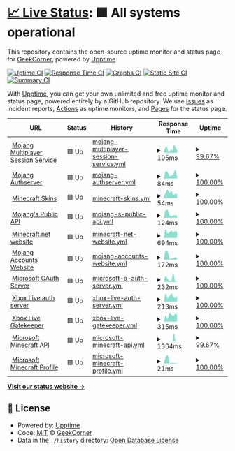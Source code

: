 # [📈 Live Status](https://GeekCornerGH.github.io/helios-status-page): <!--live status--> **🟩 All systems operational**

This repository contains the open-source uptime monitor and status page for [GeekCorner](https://ytgeek.gq), powered by [Upptime](https://github.com/upptime/upptime).

[![Uptime CI](https://github.com/GeekCornerGH/helios-status-page/workflows/Uptime%20CI/badge.svg)](https://github.com/GeekCornerGH/helios-status-page/actions?query=workflow%3A%22Uptime+CI%22)
[![Response Time CI](https://github.com/GeekCornerGH/helios-status-page/workflows/Response%20Time%20CI/badge.svg)](https://github.com/GeekCornerGH/helios-status-page/actions?query=workflow%3A%22Response+Time+CI%22)
[![Graphs CI](https://github.com/GeekCornerGH/helios-status-page/workflows/Graphs%20CI/badge.svg)](https://github.com/GeekCornerGH/helios-status-page/actions?query=workflow%3A%22Graphs+CI%22)
[![Static Site CI](https://github.com/GeekCornerGH/helios-status-page/workflows/Static%20Site%20CI/badge.svg)](https://github.com/GeekCornerGH/helios-status-page/actions?query=workflow%3A%22Static+Site+CI%22)
[![Summary CI](https://github.com/GeekCornerGH/helios-status-page/workflows/Summary%20CI/badge.svg)](https://github.com/GeekCornerGH/helios-status-page/actions?query=workflow%3A%22Summary+CI%22)

With [Upptime](https://upptime.js.org), you can get your own unlimited and free uptime monitor and status page, powered entirely by a GitHub repository. We use [Issues](https://github.com/GeekCornerGH/helios-status-page/issues) as incident reports, [Actions](https://github.com/GeekCornerGH/helios-status-page/actions) as uptime monitors, and [Pages](https://GeekCornerGH.github.io/helios-status-page) for the status page.

<!--start: status pages-->
<!-- This summary is generated by Upptime (https://github.com/upptime/upptime) -->
<!-- Do not edit this manually, your changes will be overwritten -->
<!-- prettier-ignore -->
| URL | Status | History | Response Time | Uptime |
| --- | ------ | ------- | ------------- | ------ |
| <img alt="" src="https://favicons.githubusercontent.com/session.minecraft.net" height="13"> [Mojang Multiplayer Session Service](http://session.minecraft.net) | 🟩 Up | [mojang-multiplayer-session-service.yml](https://github.com/GeekCornerGH/helios-status-page/commits/HEAD/history/mojang-multiplayer-session-service.yml) | <details><summary><img alt="Response time graph" src="./graphs/mojang-multiplayer-session-service/response-time-week.png" height="20"> 105ms</summary><br><a href="https://GeekCornerGH.github.io/helios-status-page/history/mojang-multiplayer-session-service"><img alt="Response time 138" src="https://img.shields.io/endpoint?url=https%3A%2F%2Fraw.githubusercontent.com%2FGeekCornerGH%2Fhelios-status-page%2FHEAD%2Fapi%2Fmojang-multiplayer-session-service%2Fresponse-time.json"></a><br><a href="https://GeekCornerGH.github.io/helios-status-page/history/mojang-multiplayer-session-service"><img alt="24-hour response time 147" src="https://img.shields.io/endpoint?url=https%3A%2F%2Fraw.githubusercontent.com%2FGeekCornerGH%2Fhelios-status-page%2FHEAD%2Fapi%2Fmojang-multiplayer-session-service%2Fresponse-time-day.json"></a><br><a href="https://GeekCornerGH.github.io/helios-status-page/history/mojang-multiplayer-session-service"><img alt="7-day response time 105" src="https://img.shields.io/endpoint?url=https%3A%2F%2Fraw.githubusercontent.com%2FGeekCornerGH%2Fhelios-status-page%2FHEAD%2Fapi%2Fmojang-multiplayer-session-service%2Fresponse-time-week.json"></a><br><a href="https://GeekCornerGH.github.io/helios-status-page/history/mojang-multiplayer-session-service"><img alt="30-day response time 127" src="https://img.shields.io/endpoint?url=https%3A%2F%2Fraw.githubusercontent.com%2FGeekCornerGH%2Fhelios-status-page%2FHEAD%2Fapi%2Fmojang-multiplayer-session-service%2Fresponse-time-month.json"></a><br><a href="https://GeekCornerGH.github.io/helios-status-page/history/mojang-multiplayer-session-service"><img alt="1-year response time 138" src="https://img.shields.io/endpoint?url=https%3A%2F%2Fraw.githubusercontent.com%2FGeekCornerGH%2Fhelios-status-page%2FHEAD%2Fapi%2Fmojang-multiplayer-session-service%2Fresponse-time-year.json"></a></details> | <details><summary><a href="https://GeekCornerGH.github.io/helios-status-page/history/mojang-multiplayer-session-service">99.67%</a></summary><a href="https://GeekCornerGH.github.io/helios-status-page/history/mojang-multiplayer-session-service"><img alt="All-time uptime 99.97%" src="https://img.shields.io/endpoint?url=https%3A%2F%2Fraw.githubusercontent.com%2FGeekCornerGH%2Fhelios-status-page%2FHEAD%2Fapi%2Fmojang-multiplayer-session-service%2Fuptime.json"></a><br><a href="https://GeekCornerGH.github.io/helios-status-page/history/mojang-multiplayer-session-service"><img alt="24-hour uptime 97.66%" src="https://img.shields.io/endpoint?url=https%3A%2F%2Fraw.githubusercontent.com%2FGeekCornerGH%2Fhelios-status-page%2FHEAD%2Fapi%2Fmojang-multiplayer-session-service%2Fuptime-day.json"></a><br><a href="https://GeekCornerGH.github.io/helios-status-page/history/mojang-multiplayer-session-service"><img alt="7-day uptime 99.67%" src="https://img.shields.io/endpoint?url=https%3A%2F%2Fraw.githubusercontent.com%2FGeekCornerGH%2Fhelios-status-page%2FHEAD%2Fapi%2Fmojang-multiplayer-session-service%2Fuptime-week.json"></a><br><a href="https://GeekCornerGH.github.io/helios-status-page/history/mojang-multiplayer-session-service"><img alt="30-day uptime 99.92%" src="https://img.shields.io/endpoint?url=https%3A%2F%2Fraw.githubusercontent.com%2FGeekCornerGH%2Fhelios-status-page%2FHEAD%2Fapi%2Fmojang-multiplayer-session-service%2Fuptime-month.json"></a><br><a href="https://GeekCornerGH.github.io/helios-status-page/history/mojang-multiplayer-session-service"><img alt="1-year uptime 99.97%" src="https://img.shields.io/endpoint?url=https%3A%2F%2Fraw.githubusercontent.com%2FGeekCornerGH%2Fhelios-status-page%2FHEAD%2Fapi%2Fmojang-multiplayer-session-service%2Fuptime-year.json"></a></details>
| <img alt="" src="https://favicons.githubusercontent.com/authserver.mojang.com" height="13"> [Mojang Authserver](https://authserver.mojang.com/) | 🟩 Up | [mojang-authserver.yml](https://github.com/GeekCornerGH/helios-status-page/commits/HEAD/history/mojang-authserver.yml) | <details><summary><img alt="Response time graph" src="./graphs/mojang-authserver/response-time-week.png" height="20"> 84ms</summary><br><a href="https://GeekCornerGH.github.io/helios-status-page/history/mojang-authserver"><img alt="Response time 131" src="https://img.shields.io/endpoint?url=https%3A%2F%2Fraw.githubusercontent.com%2FGeekCornerGH%2Fhelios-status-page%2FHEAD%2Fapi%2Fmojang-authserver%2Fresponse-time.json"></a><br><a href="https://GeekCornerGH.github.io/helios-status-page/history/mojang-authserver"><img alt="24-hour response time 38" src="https://img.shields.io/endpoint?url=https%3A%2F%2Fraw.githubusercontent.com%2FGeekCornerGH%2Fhelios-status-page%2FHEAD%2Fapi%2Fmojang-authserver%2Fresponse-time-day.json"></a><br><a href="https://GeekCornerGH.github.io/helios-status-page/history/mojang-authserver"><img alt="7-day response time 84" src="https://img.shields.io/endpoint?url=https%3A%2F%2Fraw.githubusercontent.com%2FGeekCornerGH%2Fhelios-status-page%2FHEAD%2Fapi%2Fmojang-authserver%2Fresponse-time-week.json"></a><br><a href="https://GeekCornerGH.github.io/helios-status-page/history/mojang-authserver"><img alt="30-day response time 132" src="https://img.shields.io/endpoint?url=https%3A%2F%2Fraw.githubusercontent.com%2FGeekCornerGH%2Fhelios-status-page%2FHEAD%2Fapi%2Fmojang-authserver%2Fresponse-time-month.json"></a><br><a href="https://GeekCornerGH.github.io/helios-status-page/history/mojang-authserver"><img alt="1-year response time 131" src="https://img.shields.io/endpoint?url=https%3A%2F%2Fraw.githubusercontent.com%2FGeekCornerGH%2Fhelios-status-page%2FHEAD%2Fapi%2Fmojang-authserver%2Fresponse-time-year.json"></a></details> | <details><summary><a href="https://GeekCornerGH.github.io/helios-status-page/history/mojang-authserver">100.00%</a></summary><a href="https://GeekCornerGH.github.io/helios-status-page/history/mojang-authserver"><img alt="All-time uptime 99.99%" src="https://img.shields.io/endpoint?url=https%3A%2F%2Fraw.githubusercontent.com%2FGeekCornerGH%2Fhelios-status-page%2FHEAD%2Fapi%2Fmojang-authserver%2Fuptime.json"></a><br><a href="https://GeekCornerGH.github.io/helios-status-page/history/mojang-authserver"><img alt="24-hour uptime 100.00%" src="https://img.shields.io/endpoint?url=https%3A%2F%2Fraw.githubusercontent.com%2FGeekCornerGH%2Fhelios-status-page%2FHEAD%2Fapi%2Fmojang-authserver%2Fuptime-day.json"></a><br><a href="https://GeekCornerGH.github.io/helios-status-page/history/mojang-authserver"><img alt="7-day uptime 100.00%" src="https://img.shields.io/endpoint?url=https%3A%2F%2Fraw.githubusercontent.com%2FGeekCornerGH%2Fhelios-status-page%2FHEAD%2Fapi%2Fmojang-authserver%2Fuptime-week.json"></a><br><a href="https://GeekCornerGH.github.io/helios-status-page/history/mojang-authserver"><img alt="30-day uptime 100.00%" src="https://img.shields.io/endpoint?url=https%3A%2F%2Fraw.githubusercontent.com%2FGeekCornerGH%2Fhelios-status-page%2FHEAD%2Fapi%2Fmojang-authserver%2Fuptime-month.json"></a><br><a href="https://GeekCornerGH.github.io/helios-status-page/history/mojang-authserver"><img alt="1-year uptime 99.99%" src="https://img.shields.io/endpoint?url=https%3A%2F%2Fraw.githubusercontent.com%2FGeekCornerGH%2Fhelios-status-page%2FHEAD%2Fapi%2Fmojang-authserver%2Fuptime-year.json"></a></details>
| <img alt="" src="https://favicons.githubusercontent.com/textures.minecraft.net" height="13"> [Minecraft Skins](https://textures.minecraft.net) | 🟩 Up | [minecraft-skins.yml](https://github.com/GeekCornerGH/helios-status-page/commits/HEAD/history/minecraft-skins.yml) | <details><summary><img alt="Response time graph" src="./graphs/minecraft-skins/response-time-week.png" height="20"> 54ms</summary><br><a href="https://GeekCornerGH.github.io/helios-status-page/history/minecraft-skins"><img alt="Response time 71" src="https://img.shields.io/endpoint?url=https%3A%2F%2Fraw.githubusercontent.com%2FGeekCornerGH%2Fhelios-status-page%2FHEAD%2Fapi%2Fminecraft-skins%2Fresponse-time.json"></a><br><a href="https://GeekCornerGH.github.io/helios-status-page/history/minecraft-skins"><img alt="24-hour response time 41" src="https://img.shields.io/endpoint?url=https%3A%2F%2Fraw.githubusercontent.com%2FGeekCornerGH%2Fhelios-status-page%2FHEAD%2Fapi%2Fminecraft-skins%2Fresponse-time-day.json"></a><br><a href="https://GeekCornerGH.github.io/helios-status-page/history/minecraft-skins"><img alt="7-day response time 54" src="https://img.shields.io/endpoint?url=https%3A%2F%2Fraw.githubusercontent.com%2FGeekCornerGH%2Fhelios-status-page%2FHEAD%2Fapi%2Fminecraft-skins%2Fresponse-time-week.json"></a><br><a href="https://GeekCornerGH.github.io/helios-status-page/history/minecraft-skins"><img alt="30-day response time 71" src="https://img.shields.io/endpoint?url=https%3A%2F%2Fraw.githubusercontent.com%2FGeekCornerGH%2Fhelios-status-page%2FHEAD%2Fapi%2Fminecraft-skins%2Fresponse-time-month.json"></a><br><a href="https://GeekCornerGH.github.io/helios-status-page/history/minecraft-skins"><img alt="1-year response time 71" src="https://img.shields.io/endpoint?url=https%3A%2F%2Fraw.githubusercontent.com%2FGeekCornerGH%2Fhelios-status-page%2FHEAD%2Fapi%2Fminecraft-skins%2Fresponse-time-year.json"></a></details> | <details><summary><a href="https://GeekCornerGH.github.io/helios-status-page/history/minecraft-skins">100.00%</a></summary><a href="https://GeekCornerGH.github.io/helios-status-page/history/minecraft-skins"><img alt="All-time uptime 100.00%" src="https://img.shields.io/endpoint?url=https%3A%2F%2Fraw.githubusercontent.com%2FGeekCornerGH%2Fhelios-status-page%2FHEAD%2Fapi%2Fminecraft-skins%2Fuptime.json"></a><br><a href="https://GeekCornerGH.github.io/helios-status-page/history/minecraft-skins"><img alt="24-hour uptime 100.00%" src="https://img.shields.io/endpoint?url=https%3A%2F%2Fraw.githubusercontent.com%2FGeekCornerGH%2Fhelios-status-page%2FHEAD%2Fapi%2Fminecraft-skins%2Fuptime-day.json"></a><br><a href="https://GeekCornerGH.github.io/helios-status-page/history/minecraft-skins"><img alt="7-day uptime 100.00%" src="https://img.shields.io/endpoint?url=https%3A%2F%2Fraw.githubusercontent.com%2FGeekCornerGH%2Fhelios-status-page%2FHEAD%2Fapi%2Fminecraft-skins%2Fuptime-week.json"></a><br><a href="https://GeekCornerGH.github.io/helios-status-page/history/minecraft-skins"><img alt="30-day uptime 100.00%" src="https://img.shields.io/endpoint?url=https%3A%2F%2Fraw.githubusercontent.com%2FGeekCornerGH%2Fhelios-status-page%2FHEAD%2Fapi%2Fminecraft-skins%2Fuptime-month.json"></a><br><a href="https://GeekCornerGH.github.io/helios-status-page/history/minecraft-skins"><img alt="1-year uptime 100.00%" src="https://img.shields.io/endpoint?url=https%3A%2F%2Fraw.githubusercontent.com%2FGeekCornerGH%2Fhelios-status-page%2FHEAD%2Fapi%2Fminecraft-skins%2Fuptime-year.json"></a></details>
| <img alt="" src="https://favicons.githubusercontent.com/api.mojang.com" height="13"> [Mojang's Public API](https://api.mojang.com/) | 🟩 Up | [mojang-s-public-api.yml](https://github.com/GeekCornerGH/helios-status-page/commits/HEAD/history/mojang-s-public-api.yml) | <details><summary><img alt="Response time graph" src="./graphs/mojang-s-public-api/response-time-week.png" height="20"> 124ms</summary><br><a href="https://GeekCornerGH.github.io/helios-status-page/history/mojang-s-public-api"><img alt="Response time 132" src="https://img.shields.io/endpoint?url=https%3A%2F%2Fraw.githubusercontent.com%2FGeekCornerGH%2Fhelios-status-page%2FHEAD%2Fapi%2Fmojang-s-public-api%2Fresponse-time.json"></a><br><a href="https://GeekCornerGH.github.io/helios-status-page/history/mojang-s-public-api"><img alt="24-hour response time 68" src="https://img.shields.io/endpoint?url=https%3A%2F%2Fraw.githubusercontent.com%2FGeekCornerGH%2Fhelios-status-page%2FHEAD%2Fapi%2Fmojang-s-public-api%2Fresponse-time-day.json"></a><br><a href="https://GeekCornerGH.github.io/helios-status-page/history/mojang-s-public-api"><img alt="7-day response time 124" src="https://img.shields.io/endpoint?url=https%3A%2F%2Fraw.githubusercontent.com%2FGeekCornerGH%2Fhelios-status-page%2FHEAD%2Fapi%2Fmojang-s-public-api%2Fresponse-time-week.json"></a><br><a href="https://GeekCornerGH.github.io/helios-status-page/history/mojang-s-public-api"><img alt="30-day response time 129" src="https://img.shields.io/endpoint?url=https%3A%2F%2Fraw.githubusercontent.com%2FGeekCornerGH%2Fhelios-status-page%2FHEAD%2Fapi%2Fmojang-s-public-api%2Fresponse-time-month.json"></a><br><a href="https://GeekCornerGH.github.io/helios-status-page/history/mojang-s-public-api"><img alt="1-year response time 132" src="https://img.shields.io/endpoint?url=https%3A%2F%2Fraw.githubusercontent.com%2FGeekCornerGH%2Fhelios-status-page%2FHEAD%2Fapi%2Fmojang-s-public-api%2Fresponse-time-year.json"></a></details> | <details><summary><a href="https://GeekCornerGH.github.io/helios-status-page/history/mojang-s-public-api">100.00%</a></summary><a href="https://GeekCornerGH.github.io/helios-status-page/history/mojang-s-public-api"><img alt="All-time uptime 100.00%" src="https://img.shields.io/endpoint?url=https%3A%2F%2Fraw.githubusercontent.com%2FGeekCornerGH%2Fhelios-status-page%2FHEAD%2Fapi%2Fmojang-s-public-api%2Fuptime.json"></a><br><a href="https://GeekCornerGH.github.io/helios-status-page/history/mojang-s-public-api"><img alt="24-hour uptime 100.00%" src="https://img.shields.io/endpoint?url=https%3A%2F%2Fraw.githubusercontent.com%2FGeekCornerGH%2Fhelios-status-page%2FHEAD%2Fapi%2Fmojang-s-public-api%2Fuptime-day.json"></a><br><a href="https://GeekCornerGH.github.io/helios-status-page/history/mojang-s-public-api"><img alt="7-day uptime 100.00%" src="https://img.shields.io/endpoint?url=https%3A%2F%2Fraw.githubusercontent.com%2FGeekCornerGH%2Fhelios-status-page%2FHEAD%2Fapi%2Fmojang-s-public-api%2Fuptime-week.json"></a><br><a href="https://GeekCornerGH.github.io/helios-status-page/history/mojang-s-public-api"><img alt="30-day uptime 100.00%" src="https://img.shields.io/endpoint?url=https%3A%2F%2Fraw.githubusercontent.com%2FGeekCornerGH%2Fhelios-status-page%2FHEAD%2Fapi%2Fmojang-s-public-api%2Fuptime-month.json"></a><br><a href="https://GeekCornerGH.github.io/helios-status-page/history/mojang-s-public-api"><img alt="1-year uptime 100.00%" src="https://img.shields.io/endpoint?url=https%3A%2F%2Fraw.githubusercontent.com%2FGeekCornerGH%2Fhelios-status-page%2FHEAD%2Fapi%2Fmojang-s-public-api%2Fuptime-year.json"></a></details>
| <img alt="" src="https://favicons.githubusercontent.com/www.minecraft.net" height="13"> [Minecraft.net website](https://www.minecraft.net/en-us) | 🟩 Up | [minecraft-net-website.yml](https://github.com/GeekCornerGH/helios-status-page/commits/HEAD/history/minecraft-net-website.yml) | <details><summary><img alt="Response time graph" src="./graphs/minecraft-net-website/response-time-week.png" height="20"> 694ms</summary><br><a href="https://GeekCornerGH.github.io/helios-status-page/history/minecraft-net-website"><img alt="Response time 694" src="https://img.shields.io/endpoint?url=https%3A%2F%2Fraw.githubusercontent.com%2FGeekCornerGH%2Fhelios-status-page%2FHEAD%2Fapi%2Fminecraft-net-website%2Fresponse-time.json"></a><br><a href="https://GeekCornerGH.github.io/helios-status-page/history/minecraft-net-website"><img alt="24-hour response time 665" src="https://img.shields.io/endpoint?url=https%3A%2F%2Fraw.githubusercontent.com%2FGeekCornerGH%2Fhelios-status-page%2FHEAD%2Fapi%2Fminecraft-net-website%2Fresponse-time-day.json"></a><br><a href="https://GeekCornerGH.github.io/helios-status-page/history/minecraft-net-website"><img alt="7-day response time 694" src="https://img.shields.io/endpoint?url=https%3A%2F%2Fraw.githubusercontent.com%2FGeekCornerGH%2Fhelios-status-page%2FHEAD%2Fapi%2Fminecraft-net-website%2Fresponse-time-week.json"></a><br><a href="https://GeekCornerGH.github.io/helios-status-page/history/minecraft-net-website"><img alt="30-day response time 678" src="https://img.shields.io/endpoint?url=https%3A%2F%2Fraw.githubusercontent.com%2FGeekCornerGH%2Fhelios-status-page%2FHEAD%2Fapi%2Fminecraft-net-website%2Fresponse-time-month.json"></a><br><a href="https://GeekCornerGH.github.io/helios-status-page/history/minecraft-net-website"><img alt="1-year response time 694" src="https://img.shields.io/endpoint?url=https%3A%2F%2Fraw.githubusercontent.com%2FGeekCornerGH%2Fhelios-status-page%2FHEAD%2Fapi%2Fminecraft-net-website%2Fresponse-time-year.json"></a></details> | <details><summary><a href="https://GeekCornerGH.github.io/helios-status-page/history/minecraft-net-website">100.00%</a></summary><a href="https://GeekCornerGH.github.io/helios-status-page/history/minecraft-net-website"><img alt="All-time uptime 100.00%" src="https://img.shields.io/endpoint?url=https%3A%2F%2Fraw.githubusercontent.com%2FGeekCornerGH%2Fhelios-status-page%2FHEAD%2Fapi%2Fminecraft-net-website%2Fuptime.json"></a><br><a href="https://GeekCornerGH.github.io/helios-status-page/history/minecraft-net-website"><img alt="24-hour uptime 100.00%" src="https://img.shields.io/endpoint?url=https%3A%2F%2Fraw.githubusercontent.com%2FGeekCornerGH%2Fhelios-status-page%2FHEAD%2Fapi%2Fminecraft-net-website%2Fuptime-day.json"></a><br><a href="https://GeekCornerGH.github.io/helios-status-page/history/minecraft-net-website"><img alt="7-day uptime 100.00%" src="https://img.shields.io/endpoint?url=https%3A%2F%2Fraw.githubusercontent.com%2FGeekCornerGH%2Fhelios-status-page%2FHEAD%2Fapi%2Fminecraft-net-website%2Fuptime-week.json"></a><br><a href="https://GeekCornerGH.github.io/helios-status-page/history/minecraft-net-website"><img alt="30-day uptime 100.00%" src="https://img.shields.io/endpoint?url=https%3A%2F%2Fraw.githubusercontent.com%2FGeekCornerGH%2Fhelios-status-page%2FHEAD%2Fapi%2Fminecraft-net-website%2Fuptime-month.json"></a><br><a href="https://GeekCornerGH.github.io/helios-status-page/history/minecraft-net-website"><img alt="1-year uptime 100.00%" src="https://img.shields.io/endpoint?url=https%3A%2F%2Fraw.githubusercontent.com%2FGeekCornerGH%2Fhelios-status-page%2FHEAD%2Fapi%2Fminecraft-net-website%2Fuptime-year.json"></a></details>
| <img alt="" src="https://favicons.githubusercontent.com/account.mojang.com" height="13"> [Mojang Accounts Website](https://account.mojang.com/) | 🟩 Up | [mojang-accounts-website.yml](https://github.com/GeekCornerGH/helios-status-page/commits/HEAD/history/mojang-accounts-website.yml) | <details><summary><img alt="Response time graph" src="./graphs/mojang-accounts-website/response-time-week.png" height="20"> 172ms</summary><br><a href="https://GeekCornerGH.github.io/helios-status-page/history/mojang-accounts-website"><img alt="Response time 275" src="https://img.shields.io/endpoint?url=https%3A%2F%2Fraw.githubusercontent.com%2FGeekCornerGH%2Fhelios-status-page%2FHEAD%2Fapi%2Fmojang-accounts-website%2Fresponse-time.json"></a><br><a href="https://GeekCornerGH.github.io/helios-status-page/history/mojang-accounts-website"><img alt="24-hour response time 82" src="https://img.shields.io/endpoint?url=https%3A%2F%2Fraw.githubusercontent.com%2FGeekCornerGH%2Fhelios-status-page%2FHEAD%2Fapi%2Fmojang-accounts-website%2Fresponse-time-day.json"></a><br><a href="https://GeekCornerGH.github.io/helios-status-page/history/mojang-accounts-website"><img alt="7-day response time 172" src="https://img.shields.io/endpoint?url=https%3A%2F%2Fraw.githubusercontent.com%2FGeekCornerGH%2Fhelios-status-page%2FHEAD%2Fapi%2Fmojang-accounts-website%2Fresponse-time-week.json"></a><br><a href="https://GeekCornerGH.github.io/helios-status-page/history/mojang-accounts-website"><img alt="30-day response time 247" src="https://img.shields.io/endpoint?url=https%3A%2F%2Fraw.githubusercontent.com%2FGeekCornerGH%2Fhelios-status-page%2FHEAD%2Fapi%2Fmojang-accounts-website%2Fresponse-time-month.json"></a><br><a href="https://GeekCornerGH.github.io/helios-status-page/history/mojang-accounts-website"><img alt="1-year response time 275" src="https://img.shields.io/endpoint?url=https%3A%2F%2Fraw.githubusercontent.com%2FGeekCornerGH%2Fhelios-status-page%2FHEAD%2Fapi%2Fmojang-accounts-website%2Fresponse-time-year.json"></a></details> | <details><summary><a href="https://GeekCornerGH.github.io/helios-status-page/history/mojang-accounts-website">100.00%</a></summary><a href="https://GeekCornerGH.github.io/helios-status-page/history/mojang-accounts-website"><img alt="All-time uptime 100.00%" src="https://img.shields.io/endpoint?url=https%3A%2F%2Fraw.githubusercontent.com%2FGeekCornerGH%2Fhelios-status-page%2FHEAD%2Fapi%2Fmojang-accounts-website%2Fuptime.json"></a><br><a href="https://GeekCornerGH.github.io/helios-status-page/history/mojang-accounts-website"><img alt="24-hour uptime 100.00%" src="https://img.shields.io/endpoint?url=https%3A%2F%2Fraw.githubusercontent.com%2FGeekCornerGH%2Fhelios-status-page%2FHEAD%2Fapi%2Fmojang-accounts-website%2Fuptime-day.json"></a><br><a href="https://GeekCornerGH.github.io/helios-status-page/history/mojang-accounts-website"><img alt="7-day uptime 100.00%" src="https://img.shields.io/endpoint?url=https%3A%2F%2Fraw.githubusercontent.com%2FGeekCornerGH%2Fhelios-status-page%2FHEAD%2Fapi%2Fmojang-accounts-website%2Fuptime-week.json"></a><br><a href="https://GeekCornerGH.github.io/helios-status-page/history/mojang-accounts-website"><img alt="30-day uptime 100.00%" src="https://img.shields.io/endpoint?url=https%3A%2F%2Fraw.githubusercontent.com%2FGeekCornerGH%2Fhelios-status-page%2FHEAD%2Fapi%2Fmojang-accounts-website%2Fuptime-month.json"></a><br><a href="https://GeekCornerGH.github.io/helios-status-page/history/mojang-accounts-website"><img alt="1-year uptime 100.00%" src="https://img.shields.io/endpoint?url=https%3A%2F%2Fraw.githubusercontent.com%2FGeekCornerGH%2Fhelios-status-page%2FHEAD%2Fapi%2Fmojang-accounts-website%2Fuptime-year.json"></a></details>
| <img alt="" src="https://favicons.githubusercontent.com/login.microsoftonline.com" height="13"> [Microsoft OAuth Server](https://login.microsoftonline.com/consumers/oauth2/v2.0/token) | 🟩 Up | [microsoft-o-auth-server.yml](https://github.com/GeekCornerGH/helios-status-page/commits/HEAD/history/microsoft-o-auth-server.yml) | <details><summary><img alt="Response time graph" src="./graphs/microsoft-o-auth-server/response-time-week.png" height="20"> 232ms</summary><br><a href="https://GeekCornerGH.github.io/helios-status-page/history/microsoft-o-auth-server"><img alt="Response time 442" src="https://img.shields.io/endpoint?url=https%3A%2F%2Fraw.githubusercontent.com%2FGeekCornerGH%2Fhelios-status-page%2FHEAD%2Fapi%2Fmicrosoft-o-auth-server%2Fresponse-time.json"></a><br><a href="https://GeekCornerGH.github.io/helios-status-page/history/microsoft-o-auth-server"><img alt="24-hour response time 32" src="https://img.shields.io/endpoint?url=https%3A%2F%2Fraw.githubusercontent.com%2FGeekCornerGH%2Fhelios-status-page%2FHEAD%2Fapi%2Fmicrosoft-o-auth-server%2Fresponse-time-day.json"></a><br><a href="https://GeekCornerGH.github.io/helios-status-page/history/microsoft-o-auth-server"><img alt="7-day response time 232" src="https://img.shields.io/endpoint?url=https%3A%2F%2Fraw.githubusercontent.com%2FGeekCornerGH%2Fhelios-status-page%2FHEAD%2Fapi%2Fmicrosoft-o-auth-server%2Fresponse-time-week.json"></a><br><a href="https://GeekCornerGH.github.io/helios-status-page/history/microsoft-o-auth-server"><img alt="30-day response time 424" src="https://img.shields.io/endpoint?url=https%3A%2F%2Fraw.githubusercontent.com%2FGeekCornerGH%2Fhelios-status-page%2FHEAD%2Fapi%2Fmicrosoft-o-auth-server%2Fresponse-time-month.json"></a><br><a href="https://GeekCornerGH.github.io/helios-status-page/history/microsoft-o-auth-server"><img alt="1-year response time 442" src="https://img.shields.io/endpoint?url=https%3A%2F%2Fraw.githubusercontent.com%2FGeekCornerGH%2Fhelios-status-page%2FHEAD%2Fapi%2Fmicrosoft-o-auth-server%2Fresponse-time-year.json"></a></details> | <details><summary><a href="https://GeekCornerGH.github.io/helios-status-page/history/microsoft-o-auth-server">100.00%</a></summary><a href="https://GeekCornerGH.github.io/helios-status-page/history/microsoft-o-auth-server"><img alt="All-time uptime 100.00%" src="https://img.shields.io/endpoint?url=https%3A%2F%2Fraw.githubusercontent.com%2FGeekCornerGH%2Fhelios-status-page%2FHEAD%2Fapi%2Fmicrosoft-o-auth-server%2Fuptime.json"></a><br><a href="https://GeekCornerGH.github.io/helios-status-page/history/microsoft-o-auth-server"><img alt="24-hour uptime 100.00%" src="https://img.shields.io/endpoint?url=https%3A%2F%2Fraw.githubusercontent.com%2FGeekCornerGH%2Fhelios-status-page%2FHEAD%2Fapi%2Fmicrosoft-o-auth-server%2Fuptime-day.json"></a><br><a href="https://GeekCornerGH.github.io/helios-status-page/history/microsoft-o-auth-server"><img alt="7-day uptime 100.00%" src="https://img.shields.io/endpoint?url=https%3A%2F%2Fraw.githubusercontent.com%2FGeekCornerGH%2Fhelios-status-page%2FHEAD%2Fapi%2Fmicrosoft-o-auth-server%2Fuptime-week.json"></a><br><a href="https://GeekCornerGH.github.io/helios-status-page/history/microsoft-o-auth-server"><img alt="30-day uptime 100.00%" src="https://img.shields.io/endpoint?url=https%3A%2F%2Fraw.githubusercontent.com%2FGeekCornerGH%2Fhelios-status-page%2FHEAD%2Fapi%2Fmicrosoft-o-auth-server%2Fuptime-month.json"></a><br><a href="https://GeekCornerGH.github.io/helios-status-page/history/microsoft-o-auth-server"><img alt="1-year uptime 100.00%" src="https://img.shields.io/endpoint?url=https%3A%2F%2Fraw.githubusercontent.com%2FGeekCornerGH%2Fhelios-status-page%2FHEAD%2Fapi%2Fmicrosoft-o-auth-server%2Fuptime-year.json"></a></details>
| <img alt="" src="https://favicons.githubusercontent.com/user.auth.xboxlive.com" height="13"> [Xbox Live auth server](https://user.auth.xboxlive.com/user/authenticate) | 🟩 Up | [xbox-live-auth-server.yml](https://github.com/GeekCornerGH/helios-status-page/commits/HEAD/history/xbox-live-auth-server.yml) | <details><summary><img alt="Response time graph" src="./graphs/xbox-live-auth-server/response-time-week.png" height="20"> 213ms</summary><br><a href="https://GeekCornerGH.github.io/helios-status-page/history/xbox-live-auth-server"><img alt="Response time 268" src="https://img.shields.io/endpoint?url=https%3A%2F%2Fraw.githubusercontent.com%2FGeekCornerGH%2Fhelios-status-page%2FHEAD%2Fapi%2Fxbox-live-auth-server%2Fresponse-time.json"></a><br><a href="https://GeekCornerGH.github.io/helios-status-page/history/xbox-live-auth-server"><img alt="24-hour response time 207" src="https://img.shields.io/endpoint?url=https%3A%2F%2Fraw.githubusercontent.com%2FGeekCornerGH%2Fhelios-status-page%2FHEAD%2Fapi%2Fxbox-live-auth-server%2Fresponse-time-day.json"></a><br><a href="https://GeekCornerGH.github.io/helios-status-page/history/xbox-live-auth-server"><img alt="7-day response time 213" src="https://img.shields.io/endpoint?url=https%3A%2F%2Fraw.githubusercontent.com%2FGeekCornerGH%2Fhelios-status-page%2FHEAD%2Fapi%2Fxbox-live-auth-server%2Fresponse-time-week.json"></a><br><a href="https://GeekCornerGH.github.io/helios-status-page/history/xbox-live-auth-server"><img alt="30-day response time 251" src="https://img.shields.io/endpoint?url=https%3A%2F%2Fraw.githubusercontent.com%2FGeekCornerGH%2Fhelios-status-page%2FHEAD%2Fapi%2Fxbox-live-auth-server%2Fresponse-time-month.json"></a><br><a href="https://GeekCornerGH.github.io/helios-status-page/history/xbox-live-auth-server"><img alt="1-year response time 268" src="https://img.shields.io/endpoint?url=https%3A%2F%2Fraw.githubusercontent.com%2FGeekCornerGH%2Fhelios-status-page%2FHEAD%2Fapi%2Fxbox-live-auth-server%2Fresponse-time-year.json"></a></details> | <details><summary><a href="https://GeekCornerGH.github.io/helios-status-page/history/xbox-live-auth-server">100.00%</a></summary><a href="https://GeekCornerGH.github.io/helios-status-page/history/xbox-live-auth-server"><img alt="All-time uptime 100.00%" src="https://img.shields.io/endpoint?url=https%3A%2F%2Fraw.githubusercontent.com%2FGeekCornerGH%2Fhelios-status-page%2FHEAD%2Fapi%2Fxbox-live-auth-server%2Fuptime.json"></a><br><a href="https://GeekCornerGH.github.io/helios-status-page/history/xbox-live-auth-server"><img alt="24-hour uptime 100.00%" src="https://img.shields.io/endpoint?url=https%3A%2F%2Fraw.githubusercontent.com%2FGeekCornerGH%2Fhelios-status-page%2FHEAD%2Fapi%2Fxbox-live-auth-server%2Fuptime-day.json"></a><br><a href="https://GeekCornerGH.github.io/helios-status-page/history/xbox-live-auth-server"><img alt="7-day uptime 100.00%" src="https://img.shields.io/endpoint?url=https%3A%2F%2Fraw.githubusercontent.com%2FGeekCornerGH%2Fhelios-status-page%2FHEAD%2Fapi%2Fxbox-live-auth-server%2Fuptime-week.json"></a><br><a href="https://GeekCornerGH.github.io/helios-status-page/history/xbox-live-auth-server"><img alt="30-day uptime 100.00%" src="https://img.shields.io/endpoint?url=https%3A%2F%2Fraw.githubusercontent.com%2FGeekCornerGH%2Fhelios-status-page%2FHEAD%2Fapi%2Fxbox-live-auth-server%2Fuptime-month.json"></a><br><a href="https://GeekCornerGH.github.io/helios-status-page/history/xbox-live-auth-server"><img alt="1-year uptime 100.00%" src="https://img.shields.io/endpoint?url=https%3A%2F%2Fraw.githubusercontent.com%2FGeekCornerGH%2Fhelios-status-page%2FHEAD%2Fapi%2Fxbox-live-auth-server%2Fuptime-year.json"></a></details>
| <img alt="" src="https://favicons.githubusercontent.com/xsts.auth.xboxlive.com" height="13"> [Xbox Live Gatekeeper](https://xsts.auth.xboxlive.com/xsts/authorize) | 🟩 Up | [xbox-live-gatekeeper.yml](https://github.com/GeekCornerGH/helios-status-page/commits/HEAD/history/xbox-live-gatekeeper.yml) | <details><summary><img alt="Response time graph" src="./graphs/xbox-live-gatekeeper/response-time-week.png" height="20"> 315ms</summary><br><a href="https://GeekCornerGH.github.io/helios-status-page/history/xbox-live-gatekeeper"><img alt="Response time 268" src="https://img.shields.io/endpoint?url=https%3A%2F%2Fraw.githubusercontent.com%2FGeekCornerGH%2Fhelios-status-page%2FHEAD%2Fapi%2Fxbox-live-gatekeeper%2Fresponse-time.json"></a><br><a href="https://GeekCornerGH.github.io/helios-status-page/history/xbox-live-gatekeeper"><img alt="24-hour response time 358" src="https://img.shields.io/endpoint?url=https%3A%2F%2Fraw.githubusercontent.com%2FGeekCornerGH%2Fhelios-status-page%2FHEAD%2Fapi%2Fxbox-live-gatekeeper%2Fresponse-time-day.json"></a><br><a href="https://GeekCornerGH.github.io/helios-status-page/history/xbox-live-gatekeeper"><img alt="7-day response time 315" src="https://img.shields.io/endpoint?url=https%3A%2F%2Fraw.githubusercontent.com%2FGeekCornerGH%2Fhelios-status-page%2FHEAD%2Fapi%2Fxbox-live-gatekeeper%2Fresponse-time-week.json"></a><br><a href="https://GeekCornerGH.github.io/helios-status-page/history/xbox-live-gatekeeper"><img alt="30-day response time 279" src="https://img.shields.io/endpoint?url=https%3A%2F%2Fraw.githubusercontent.com%2FGeekCornerGH%2Fhelios-status-page%2FHEAD%2Fapi%2Fxbox-live-gatekeeper%2Fresponse-time-month.json"></a><br><a href="https://GeekCornerGH.github.io/helios-status-page/history/xbox-live-gatekeeper"><img alt="1-year response time 268" src="https://img.shields.io/endpoint?url=https%3A%2F%2Fraw.githubusercontent.com%2FGeekCornerGH%2Fhelios-status-page%2FHEAD%2Fapi%2Fxbox-live-gatekeeper%2Fresponse-time-year.json"></a></details> | <details><summary><a href="https://GeekCornerGH.github.io/helios-status-page/history/xbox-live-gatekeeper">100.00%</a></summary><a href="https://GeekCornerGH.github.io/helios-status-page/history/xbox-live-gatekeeper"><img alt="All-time uptime 100.00%" src="https://img.shields.io/endpoint?url=https%3A%2F%2Fraw.githubusercontent.com%2FGeekCornerGH%2Fhelios-status-page%2FHEAD%2Fapi%2Fxbox-live-gatekeeper%2Fuptime.json"></a><br><a href="https://GeekCornerGH.github.io/helios-status-page/history/xbox-live-gatekeeper"><img alt="24-hour uptime 100.00%" src="https://img.shields.io/endpoint?url=https%3A%2F%2Fraw.githubusercontent.com%2FGeekCornerGH%2Fhelios-status-page%2FHEAD%2Fapi%2Fxbox-live-gatekeeper%2Fuptime-day.json"></a><br><a href="https://GeekCornerGH.github.io/helios-status-page/history/xbox-live-gatekeeper"><img alt="7-day uptime 100.00%" src="https://img.shields.io/endpoint?url=https%3A%2F%2Fraw.githubusercontent.com%2FGeekCornerGH%2Fhelios-status-page%2FHEAD%2Fapi%2Fxbox-live-gatekeeper%2Fuptime-week.json"></a><br><a href="https://GeekCornerGH.github.io/helios-status-page/history/xbox-live-gatekeeper"><img alt="30-day uptime 100.00%" src="https://img.shields.io/endpoint?url=https%3A%2F%2Fraw.githubusercontent.com%2FGeekCornerGH%2Fhelios-status-page%2FHEAD%2Fapi%2Fxbox-live-gatekeeper%2Fuptime-month.json"></a><br><a href="https://GeekCornerGH.github.io/helios-status-page/history/xbox-live-gatekeeper"><img alt="1-year uptime 100.00%" src="https://img.shields.io/endpoint?url=https%3A%2F%2Fraw.githubusercontent.com%2FGeekCornerGH%2Fhelios-status-page%2FHEAD%2Fapi%2Fxbox-live-gatekeeper%2Fuptime-year.json"></a></details>
| <img alt="" src="https://favicons.githubusercontent.com/api.minecraftservices.com" height="13"> [Microsoft Minecraft API](https://api.minecraftservices.com/authentication/login_with_xbox) | 🟩 Up | [microsoft-minecraft-api.yml](https://github.com/GeekCornerGH/helios-status-page/commits/HEAD/history/microsoft-minecraft-api.yml) | <details><summary><img alt="Response time graph" src="./graphs/microsoft-minecraft-api/response-time-week.png" height="20"> 1364ms</summary><br><a href="https://GeekCornerGH.github.io/helios-status-page/history/microsoft-minecraft-api"><img alt="Response time 420" src="https://img.shields.io/endpoint?url=https%3A%2F%2Fraw.githubusercontent.com%2FGeekCornerGH%2Fhelios-status-page%2FHEAD%2Fapi%2Fmicrosoft-minecraft-api%2Fresponse-time.json"></a><br><a href="https://GeekCornerGH.github.io/helios-status-page/history/microsoft-minecraft-api"><img alt="24-hour response time 3638" src="https://img.shields.io/endpoint?url=https%3A%2F%2Fraw.githubusercontent.com%2FGeekCornerGH%2Fhelios-status-page%2FHEAD%2Fapi%2Fmicrosoft-minecraft-api%2Fresponse-time-day.json"></a><br><a href="https://GeekCornerGH.github.io/helios-status-page/history/microsoft-minecraft-api"><img alt="7-day response time 1364" src="https://img.shields.io/endpoint?url=https%3A%2F%2Fraw.githubusercontent.com%2FGeekCornerGH%2Fhelios-status-page%2FHEAD%2Fapi%2Fmicrosoft-minecraft-api%2Fresponse-time-week.json"></a><br><a href="https://GeekCornerGH.github.io/helios-status-page/history/microsoft-minecraft-api"><img alt="30-day response time 605" src="https://img.shields.io/endpoint?url=https%3A%2F%2Fraw.githubusercontent.com%2FGeekCornerGH%2Fhelios-status-page%2FHEAD%2Fapi%2Fmicrosoft-minecraft-api%2Fresponse-time-month.json"></a><br><a href="https://GeekCornerGH.github.io/helios-status-page/history/microsoft-minecraft-api"><img alt="1-year response time 420" src="https://img.shields.io/endpoint?url=https%3A%2F%2Fraw.githubusercontent.com%2FGeekCornerGH%2Fhelios-status-page%2FHEAD%2Fapi%2Fmicrosoft-minecraft-api%2Fresponse-time-year.json"></a></details> | <details><summary><a href="https://GeekCornerGH.github.io/helios-status-page/history/microsoft-minecraft-api">99.67%</a></summary><a href="https://GeekCornerGH.github.io/helios-status-page/history/microsoft-minecraft-api"><img alt="All-time uptime 99.97%" src="https://img.shields.io/endpoint?url=https%3A%2F%2Fraw.githubusercontent.com%2FGeekCornerGH%2Fhelios-status-page%2FHEAD%2Fapi%2Fmicrosoft-minecraft-api%2Fuptime.json"></a><br><a href="https://GeekCornerGH.github.io/helios-status-page/history/microsoft-minecraft-api"><img alt="24-hour uptime 97.72%" src="https://img.shields.io/endpoint?url=https%3A%2F%2Fraw.githubusercontent.com%2FGeekCornerGH%2Fhelios-status-page%2FHEAD%2Fapi%2Fmicrosoft-minecraft-api%2Fuptime-day.json"></a><br><a href="https://GeekCornerGH.github.io/helios-status-page/history/microsoft-minecraft-api"><img alt="7-day uptime 99.67%" src="https://img.shields.io/endpoint?url=https%3A%2F%2Fraw.githubusercontent.com%2FGeekCornerGH%2Fhelios-status-page%2FHEAD%2Fapi%2Fmicrosoft-minecraft-api%2Fuptime-week.json"></a><br><a href="https://GeekCornerGH.github.io/helios-status-page/history/microsoft-minecraft-api"><img alt="30-day uptime 99.93%" src="https://img.shields.io/endpoint?url=https%3A%2F%2Fraw.githubusercontent.com%2FGeekCornerGH%2Fhelios-status-page%2FHEAD%2Fapi%2Fmicrosoft-minecraft-api%2Fuptime-month.json"></a><br><a href="https://GeekCornerGH.github.io/helios-status-page/history/microsoft-minecraft-api"><img alt="1-year uptime 99.97%" src="https://img.shields.io/endpoint?url=https%3A%2F%2Fraw.githubusercontent.com%2FGeekCornerGH%2Fhelios-status-page%2FHEAD%2Fapi%2Fmicrosoft-minecraft-api%2Fuptime-year.json"></a></details>
| <img alt="" src="https://favicons.githubusercontent.com/api.minecraftservices.com" height="13"> [Microsoft Minecraft Profile](https://api.minecraftservices.com/minecraft/profile) | 🟩 Up | [microsoft-minecraft-profile.yml](https://github.com/GeekCornerGH/helios-status-page/commits/HEAD/history/microsoft-minecraft-profile.yml) | <details><summary><img alt="Response time graph" src="./graphs/microsoft-minecraft-profile/response-time-week.png" height="20"> 21ms</summary><br><a href="https://GeekCornerGH.github.io/helios-status-page/history/microsoft-minecraft-profile"><img alt="Response time 46" src="https://img.shields.io/endpoint?url=https%3A%2F%2Fraw.githubusercontent.com%2FGeekCornerGH%2Fhelios-status-page%2FHEAD%2Fapi%2Fmicrosoft-minecraft-profile%2Fresponse-time.json"></a><br><a href="https://GeekCornerGH.github.io/helios-status-page/history/microsoft-minecraft-profile"><img alt="24-hour response time 4" src="https://img.shields.io/endpoint?url=https%3A%2F%2Fraw.githubusercontent.com%2FGeekCornerGH%2Fhelios-status-page%2FHEAD%2Fapi%2Fmicrosoft-minecraft-profile%2Fresponse-time-day.json"></a><br><a href="https://GeekCornerGH.github.io/helios-status-page/history/microsoft-minecraft-profile"><img alt="7-day response time 21" src="https://img.shields.io/endpoint?url=https%3A%2F%2Fraw.githubusercontent.com%2FGeekCornerGH%2Fhelios-status-page%2FHEAD%2Fapi%2Fmicrosoft-minecraft-profile%2Fresponse-time-week.json"></a><br><a href="https://GeekCornerGH.github.io/helios-status-page/history/microsoft-minecraft-profile"><img alt="30-day response time 43" src="https://img.shields.io/endpoint?url=https%3A%2F%2Fraw.githubusercontent.com%2FGeekCornerGH%2Fhelios-status-page%2FHEAD%2Fapi%2Fmicrosoft-minecraft-profile%2Fresponse-time-month.json"></a><br><a href="https://GeekCornerGH.github.io/helios-status-page/history/microsoft-minecraft-profile"><img alt="1-year response time 46" src="https://img.shields.io/endpoint?url=https%3A%2F%2Fraw.githubusercontent.com%2FGeekCornerGH%2Fhelios-status-page%2FHEAD%2Fapi%2Fmicrosoft-minecraft-profile%2Fresponse-time-year.json"></a></details> | <details><summary><a href="https://GeekCornerGH.github.io/helios-status-page/history/microsoft-minecraft-profile">100.00%</a></summary><a href="https://GeekCornerGH.github.io/helios-status-page/history/microsoft-minecraft-profile"><img alt="All-time uptime 100.00%" src="https://img.shields.io/endpoint?url=https%3A%2F%2Fraw.githubusercontent.com%2FGeekCornerGH%2Fhelios-status-page%2FHEAD%2Fapi%2Fmicrosoft-minecraft-profile%2Fuptime.json"></a><br><a href="https://GeekCornerGH.github.io/helios-status-page/history/microsoft-minecraft-profile"><img alt="24-hour uptime 100.00%" src="https://img.shields.io/endpoint?url=https%3A%2F%2Fraw.githubusercontent.com%2FGeekCornerGH%2Fhelios-status-page%2FHEAD%2Fapi%2Fmicrosoft-minecraft-profile%2Fuptime-day.json"></a><br><a href="https://GeekCornerGH.github.io/helios-status-page/history/microsoft-minecraft-profile"><img alt="7-day uptime 100.00%" src="https://img.shields.io/endpoint?url=https%3A%2F%2Fraw.githubusercontent.com%2FGeekCornerGH%2Fhelios-status-page%2FHEAD%2Fapi%2Fmicrosoft-minecraft-profile%2Fuptime-week.json"></a><br><a href="https://GeekCornerGH.github.io/helios-status-page/history/microsoft-minecraft-profile"><img alt="30-day uptime 100.00%" src="https://img.shields.io/endpoint?url=https%3A%2F%2Fraw.githubusercontent.com%2FGeekCornerGH%2Fhelios-status-page%2FHEAD%2Fapi%2Fmicrosoft-minecraft-profile%2Fuptime-month.json"></a><br><a href="https://GeekCornerGH.github.io/helios-status-page/history/microsoft-minecraft-profile"><img alt="1-year uptime 100.00%" src="https://img.shields.io/endpoint?url=https%3A%2F%2Fraw.githubusercontent.com%2FGeekCornerGH%2Fhelios-status-page%2FHEAD%2Fapi%2Fmicrosoft-minecraft-profile%2Fuptime-year.json"></a></details>

<!--end: status pages-->

[**Visit our status website →**](https://GeekCornerGH.github.io/helios-status-page)

## 📄 License

- Powered by: [Upptime](https://github.com/upptime/upptime)
- Code: [MIT](./LICENSE) © [GeekCorner](https://ytgeek.gq)
- Data in the `./history` directory: [Open Database License](https://opendatacommons.org/licenses/odbl/1-0/)
